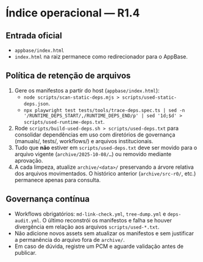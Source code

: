 # Índice operacional — R1.4

## Entrada oficial
- `appbase/index.html`
- `index.html` na raiz permanece como redirecionador para o AppBase.

## Política de retenção de arquivos

1. Gere os manifestos a partir do host (`appbase/index.html`):
   - `node scripts/scan-static-deps.mjs > scripts/used-static-deps.json`.
   - `npx playwright test tests/tools/trace-deps.spec.ts | sed -n '/RUNTIME_DEPS_START/,/RUNTIME_DEPS_END/p' | sed '1d;$d' > scripts/used-runtime-deps.txt`.
2. Rode `scripts/build-used-deps.sh > scripts/used-deps.txt` para consolidar
   dependências em uso com diretórios de governança (manuals/, tests/, workflows/)
   e arquivos institucionais.
3. Tudo que **não** estiver em `scripts/used-deps.txt` deve ser movido para o
   arquivo vigente (`archive/2025-10-08/…`) ou removido mediante aprovação.
4. A cada limpeza, atualize `archive/<data>/` preservando a árvore relativa dos
   arquivos movimentados. O histórico anterior (`archive/src-r0/`, etc.) permanece
   apenas para consulta.

## Governança contínua

- Workflows obrigatórios: `md-link-check.yml`, `tree-dump.yml` e `deps-audit.yml`.
  O último reconstrói os manifestos e falha se houver divergência em relação aos
  arquivos `scripts/used-*.txt`.
- Não adicione novos assets sem atualizar os manifestos e sem justificar a
  permanência do arquivo fora de `archive/`.
- Em caso de dúvida, registre um PCM e aguarde validação antes de publicar.
